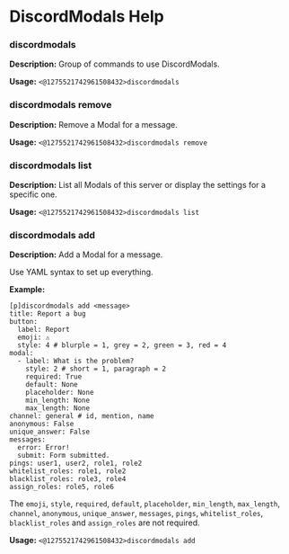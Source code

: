 # DiscordModals Help

### discordmodals

**Description:** Group of commands to use DiscordModals.

**Usage:** `<@1275521742961508432>discordmodals`

### discordmodals remove

**Description:** Remove a Modal for a message.

**Usage:** `<@1275521742961508432>discordmodals remove`

### discordmodals list

**Description:** List all Modals of this server or display the settings for a specific one.

**Usage:** `<@1275521742961508432>discordmodals list`

### discordmodals add

**Description:** Add a Modal for a message.

Use YAML syntax to set up everything.

**Example:**
```
[p]discordmodals add <message>
title: Report a bug
button:
  label: Report
  emoji: ⚠️
  style: 4 # blurple = 1, grey = 2, green = 3, red = 4
modal:
  - label: What is the problem?
    style: 2 # short = 1, paragraph = 2
    required: True
    default: None
    placeholder: None
    min_length: None
    max_length: None
channel: general # id, mention, name
anonymous: False
unique_answer: False
messages:
  error: Error!
  submit: Form submitted.
pings: user1, user2, role1, role2
whitelist_roles: role1, role2
blacklist_roles: role3, role4
assign_roles: role5, role6
```
The `emoji`, `style`, `required`, `default`, `placeholder`, `min_length`, `max_length`, `channel`, `anonymous`, `unique_answer`, `messages`, `pings`, `whitelist_roles`, `blacklist_roles` and `assign_roles` are not required.

**Usage:** `<@1275521742961508432>discordmodals add`

